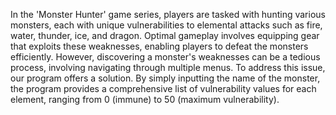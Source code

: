 In the 'Monster Hunter' game series, players are tasked with hunting various monsters, each with unique vulnerabilities to elemental attacks such as fire, water, thunder, ice, and dragon. Optimal gameplay involves equipping gear that exploits these weaknesses, enabling players to defeat the monsters efficiently. However, discovering a monster's weaknesses can be a tedious process, involving navigating through multiple menus. To address this issue, our program offers a solution. By simply inputting the name of the monster, the program provides a comprehensive list of vulnerability values for each element, ranging from 0 (immune) to 50 (maximum vulnerability).